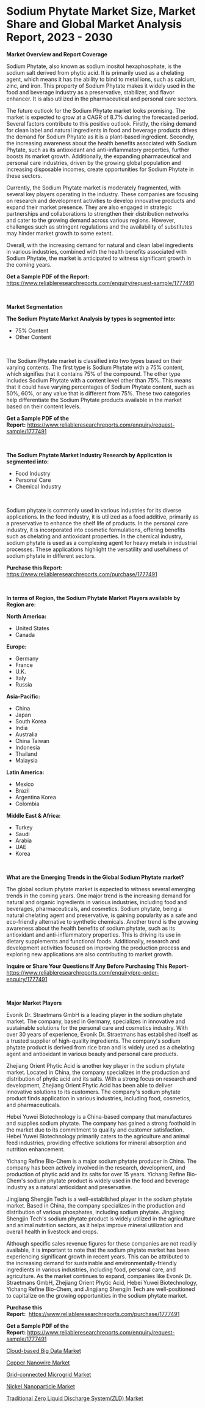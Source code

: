 <p><h1>Sodium Phytate Market Size, Market Share and Global Market Analysis Report, 2023 - 2030</h1></p><p><strong>Market Overview and Report Coverage</strong></p>
<p><p>Sodium Phytate, also known as sodium inositol hexaphosphate, is the sodium salt derived from phytic acid. It is primarily used as a chelating agent, which means it has the ability to bind to metal ions, such as calcium, zinc, and iron. This property of Sodium Phytate makes it widely used in the food and beverage industry as a preservative, stabilizer, and flavor enhancer. It is also utilized in the pharmaceutical and personal care sectors.</p><p>The future outlook for the Sodium Phytate market looks promising. The market is expected to grow at a CAGR of 8.7% during the forecasted period. Several factors contribute to this positive outlook. Firstly, the rising demand for clean label and natural ingredients in food and beverage products drives the demand for Sodium Phytate as it is a plant-based ingredient. Secondly, the increasing awareness about the health benefits associated with Sodium Phytate, such as its antioxidant and anti-inflammatory properties, further boosts its market growth. Additionally, the expanding pharmaceutical and personal care industries, driven by the growing global population and increasing disposable incomes, create opportunities for Sodium Phytate in these sectors.</p><p>Currently, the Sodium Phytate market is moderately fragmented, with several key players operating in the industry. These companies are focusing on research and development activities to develop innovative products and expand their market presence. They are also engaged in strategic partnerships and collaborations to strengthen their distribution networks and cater to the growing demand across various regions. However, challenges such as stringent regulations and the availability of substitutes may hinder market growth to some extent.</p><p>Overall, with the increasing demand for natural and clean label ingredients in various industries, combined with the health benefits associated with Sodium Phytate, the market is anticipated to witness significant growth in the coming years.</p></p>
<p><strong>Get a Sample PDF of the Report:</strong> <a href="https://www.reliableresearchreports.com/enquiry/request-sample/1777491">https://www.reliableresearchreports.com/enquiry/request-sample/1777491</a></p>
<p>&nbsp;</p>
<p><strong>Market Segmentation</strong></p>
<p><strong>The Sodium Phytate Market Analysis by types is segmented into:</strong></p>
<p><ul><li>75% Content</li><li>Other Content</li></ul></p>
<p>&nbsp;</p>
<p><p>The Sodium Phytate market is classified into two types based on their varying contents. The first type is Sodium Phytate with a 75% content, which signifies that it contains 75% of the compound. The other type includes Sodium Phytate with a content level other than 75%. This means that it could have varying percentages of Sodium Phytate content, such as 50%, 60%, or any value that is different from 75%. These two categories help differentiate the Sodium Phytate products available in the market based on their content levels.</p></p>
<p><strong>Get a Sample PDF of the Report:</strong>&nbsp;<a href="https://www.reliableresearchreports.com/enquiry/request-sample/1777491">https://www.reliableresearchreports.com/enquiry/request-sample/1777491</a></p>
<p>&nbsp;</p>
<p><strong>The Sodium Phytate Market Industry Research by Application is segmented into:</strong></p>
<p><ul><li>Food Industry</li><li>Personal Care</li><li>Chemical Industry</li></ul></p>
<p>&nbsp;</p>
<p><p>Sodium phytate is commonly used in various industries for its diverse applications. In the food industry, it is utilized as a food additive, primarily as a preservative to enhance the shelf life of products. In the personal care industry, it is incorporated into cosmetic formulations, offering benefits such as chelating and antioxidant properties. In the chemical industry, sodium phytate is used as a complexing agent for heavy metals in industrial processes. These applications highlight the versatility and usefulness of sodium phytate in different sectors.</p></p>
<p><strong>Purchase this Report:</strong>&nbsp; <a href="https://www.reliableresearchreports.com/purchase/1777491">https://www.reliableresearchreports.com/purchase/1777491</a></p>
<p>&nbsp;</p>
<p><strong>In terms of Region, the Sodium Phytate Market Players available by Region are:</strong></p>
<p>
    <p> <strong> North America: </strong>
        <ul>
            <li>United States</li>
            <li>Canada</li>
        </ul>
        </p> 
    <p> <strong> Europe: </strong>
        <ul>
            <li>Germany</li>
            <li>France</li>
            <li>U.K.</li>
            <li>Italy</li>
            <li>Russia</li>
        </ul>
        </p> 
    <p> <strong> Asia-Pacific: </strong>
        <ul>
            <li>China</li>
            <li>Japan</li>
            <li>South Korea</li>
            <li>India</li>
            <li>Australia</li>
            <li>China Taiwan</li>
            <li>Indonesia</li>
            <li>Thailand</li>
            <li>Malaysia</li>
        </ul>
        </p> 
    <p> <strong> Latin America: </strong>
        <ul>
            <li>Mexico</li>
            <li>Brazil</li>
            <li>Argentina Korea</li>
            <li>Colombia</li>
        </ul>
        </p> 
    <p> <strong> Middle East & Africa: </strong>
        <ul>
            <li>Turkey</li>
            <li>Saudi</li>
            <li>Arabia</li>
            <li>UAE</li>
            <li>Korea</li>
        </ul>
    </p>
    </p>
<p>&nbsp;</p>
<p><strong>What are the Emerging Trends in the Global Sodium Phytate market?</strong></p>
<p><p>The global sodium phytate market is expected to witness several emerging trends in the coming years. One major trend is the increasing demand for natural and organic ingredients in various industries, including food and beverages, pharmaceuticals, and cosmetics. Sodium phytate, being a natural chelating agent and preservative, is gaining popularity as a safe and eco-friendly alternative to synthetic chemicals. Another trend is the growing awareness about the health benefits of sodium phytate, such as its antioxidant and anti-inflammatory properties. This is driving its use in dietary supplements and functional foods. Additionally, research and development activities focused on improving the production process and exploring new applications are also contributing to market growth.</p></p>
<p><strong>Inquire or Share Your Questions If Any Before Purchasing This Report</strong>- <a href="https://www.reliableresearchreports.com/enquiry/pre-order-enquiry/1777491">https://www.reliableresearchreports.com/enquiry/pre-order-enquiry/1777491</a></p>
<p>&nbsp;</p>
<p><strong>Major Market Players</strong></p>
<p><p>Evonik Dr. Straetmans GmbH is a leading player in the sodium phytate market. The company, based in Germany, specializes in innovative and sustainable solutions for the personal care and cosmetics industry. With over 30 years of experience, Evonik Dr. Straetmans has established itself as a trusted supplier of high-quality ingredients. The company's sodium phytate product is derived from rice bran and is widely used as a chelating agent and antioxidant in various beauty and personal care products.</p><p>Zhejiang Orient Phytic Acid is another key player in the sodium phytate market. Located in China, the company specializes in the production and distribution of phytic acid and its salts. With a strong focus on research and development, Zhejiang Orient Phytic Acid has been able to deliver innovative solutions to its customers. The company's sodium phytate product finds application in various industries, including food, cosmetics, and pharmaceuticals.</p><p>Hebei Yuwei Biotechnology is a China-based company that manufactures and supplies sodium phytate. The company has gained a strong foothold in the market due to its commitment to quality and customer satisfaction. Hebei Yuwei Biotechnology primarily caters to the agriculture and animal feed industries, providing effective solutions for mineral absorption and nutrition enhancement.</p><p>Yichang Refine Bio-Chem is a major sodium phytate producer in China. The company has been actively involved in the research, development, and production of phytic acid and its salts for over 15 years. Yichang Refine Bio-Chem's sodium phytate product is widely used in the food and beverage industry as a natural antioxidant and preservative.</p><p>Jingjiang Shengjin Tech is a well-established player in the sodium phytate market. Based in China, the company specializes in the production and distribution of various phosphates, including sodium phytate. Jingjiang Shengjin Tech's sodium phytate product is widely utilized in the agriculture and animal nutrition sectors, as it helps improve mineral utilization and overall health in livestock and crops.</p><p>Although specific sales revenue figures for these companies are not readily available, it is important to note that the sodium phytate market has been experiencing significant growth in recent years. This can be attributed to the increasing demand for sustainable and environmentally-friendly ingredients in various industries, including food, personal care, and agriculture. As the market continues to expand, companies like Evonik Dr. Straetmans GmbH, Zhejiang Orient Phytic Acid, Hebei Yuwei Biotechnology, Yichang Refine Bio-Chem, and Jingjiang Shengjin Tech are well-positioned to capitalize on the growing opportunities in the sodium phytate market.</p></p>
<p><strong>Purchase this Report:</strong>&nbsp;&nbsp;<a href="https://www.reliableresearchreports.com/purchase/1777491">https://www.reliableresearchreports.com/purchase/1777491</a></p>
<p></p>
<p><strong>Get a Sample PDF of the Report:</strong>&nbsp;<a href="https://www.reliableresearchreports.com/enquiry/request-sample/1777491">https://www.reliableresearchreports.com/enquiry/request-sample/1777491</a></p>
<p><p><a href="https://medium.com/@reportmines/cloud-based-big-data-market-insight-market-trends-growth-forecasted-from-2023-to-2030-22bd10f67aca">Cloud-based Big Data Market</a></p><p><a href="https://github.com/grishafomin4852/Market-Research-Report-List-1/blob/main/copper-nanowire-market.md">Copper Nanowire Market</a></p><p><a href="https://medium.com/@hotspotflipk/grid-connected-microgrid-market-competitive-analysis-market-trends-and-forecast-to-2030-fbe3ae4f2315">Grid-connected Microgrid Market</a></p><p><a href="https://github.com/abbypearson7765/Market-Research-Report-List-1/blob/main/nickel-nanoparticle-market.md">Nickel Nanoparticle Market</a></p><p><a href="https://medium.com/@irwingibson727/traditional-zero-liquid-discharge-system-zld-market-focuses-on-market-share-size-and-projected-193bea6611ff">Traditional Zero Liquid Discharge System(ZLD) Market</a></p></p>